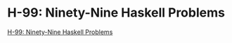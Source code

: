 # H-99: Ninety-Nine Haskell Problems

[H-99: Ninety-Nine Haskell Problems](https://wiki.haskell.org/H-99:_Ninety-Nine_Haskell_Problems)
